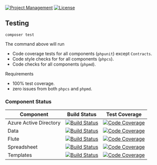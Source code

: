 [![Project Management](https://img.shields.io/badge/project-management-blue.svg)](https://waffle.io/lolltec/limoncello-php-packages)
[![License](https://img.shields.io/github/license/lolltec/limoncello-php-packages.svg)](https://packagist.org/packages/lolltec/limoncello-php-packages)

## Testing

```
composer test
```

The command above will run

- Code coverage tests for all components (`phpunit`) except `Contracts`.
- Code style checks for for all components (`phpcs`).
- Code checks for all components (`phpmd`).

Requirements

- 100% test coverage.
- zero issues from both `phpcs` and `phpmd`.

### Component Status

| Component                     | Build Status  | Test Coverage  |
| ------------------------------|:-------------:| :-------------:|
| Azure Active Directory        | [![Build Status](https://travis-ci.org/lolltec/limoncello-php-azure-ad.svg?branch=master)](https://travis-ci.org/lolltec/limoncello-php-azure-ad) | [![Code Coverage](https://scrutinizer-ci.com/g/lolltec/limoncello-php-azure-ad/badges/coverage.png?b=master)](https://scrutinizer-ci.com/g/lolltec/limoncello-php-azure-ad/?branch=master) |
| Data                          | [![Build Status](https://travis-ci.org/lolltec/limoncello-php-package-data.svg?branch=master)](https://travis-ci.org/lolltec/limoncello-php-package-data) | [![Code Coverage](https://scrutinizer-ci.com/g/lolltec/limoncello-php-package-data/badges/coverage.png?b=master)](https://scrutinizer-ci.com/g/lolltec/limoncello-php-package-data/?branch=master) |
| Flute                         | [![Build Status](https://travis-ci.org/lolltec/limoncello-php-flute.svg?branch=master)](https://travis-ci.org/lolltec/limoncello-php-flute) | [![Code Coverage](https://scrutinizer-ci.com/g/lolltec/limoncello-php-flute/badges/coverage.png?b=master)](https://scrutinizer-ci.com/g/lolltec/limoncello-php-flute/?branch=master) |
| Spreadsheet                   | [![Build Status](https://travis-ci.org/lolltec/limoncello-php-spreadsheet.svg?branch=master)](https://travis-ci.org/lolltec/limoncello-php-spreadsheet) | [![Code Coverage](https://scrutinizer-ci.com/g/lolltec/limoncello-php-spreadsheet/badges/coverage.png?b=master)](https://scrutinizer-ci.com/g/lolltec/limoncello-php-spreadsheet/?branch=master) |
| Templates                     | [![Build Status](https://travis-ci.org/lolltec/limoncello-php-templates.svg?branch=master)](https://travis-ci.org/lolltec/limoncello-php-templates) | [![Code Coverage](https://scrutinizer-ci.com/g/lolltec/limoncello-php-templates/badges/coverage.png?b=master)](https://scrutinizer-ci.com/g/lolltec/limoncello-php-templates/?branch=master) |
